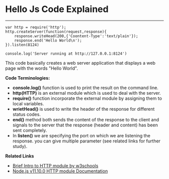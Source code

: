 # Hello Js Code Explained
---
```
var http = require('http');
http.createServer(function(request,response){
    response.writeHead(200,{'Coontent-Type':'text/plain'});
    response.end('Hello World\n');
}).listen(8124)

console.log('Server running at http://127.0.0.1:8124')
```
This code basically creates a web server application that displays a web page with the words "Hello World".

**Code Terminologies:**

* **console.log()** function is used to print the result on the command line.
* **http(HTTP)** is an external module which is used to deal with the server. 
* **require()** function incorporate the external module by assigning them to local variables.
* **wrietHead()** is used to write the header of the response for different status codes. 
* **end()** method both sends the content of the response to the client and signals to the server that the response (header and content) has been sent completely. 
* In **listen()**  we are specifying the port on which we are listening the response. you can give multiple parameter (see related links for further study).

**Related Links**

* [Brief Intro to HTTP module by w3schools](https://www.w3schools.com/nodejs/nodejs_http.asp)
* [Node.js v11.10.0 HTTP module Documentation](https://nodejs.org/api/http.html)